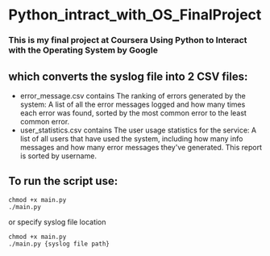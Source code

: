 # Python_intract_with_OS_FinalProject
### This is my final project at Coursera Using Python to Interact with the Operating System by Google

## which converts the syslog file into 2 CSV files:
  - error_message.csv contains The ranking of errors generated by the system: A list of all the error messages logged and how many times each error was found, sorted by the most common error to the least common error.
  - user_statistics.csv contains The user usage statistics for the service: A list of all users that have used the system, including how many info messages and how many error messages they've generated. This report is sorted by username.
  
## To run the script use:
```
chmod +x main.py
./main.py
```
or specify syslog file location
```
chmod +x main.py
./main.py {syslog file path}
```
